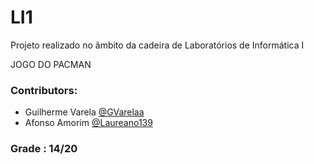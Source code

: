 # LI1
Projeto realizado no âmbito da cadeira de Laboratórios de Informática I

JOGO DO PACMAN

### Contributors:
- Guilherme Varela [@GVarelaa](https://github.com/GVarelaa)
- Afonso Amorim [@Laureano139](https://github.com/Laureano139)

### Grade : 14/20
